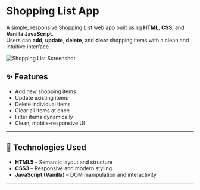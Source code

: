 # Shopping List App

A simple, responsive Shopping List web app built using **HTML**, **CSS**, and **Vanilla JavaScript**.  
Users can **add**, **update**, **delete**, and **clear** shopping items with a clean and intuitive interface.

![Shopping List Screenshot](./assets/screen.png)


## ✨ Features

- Add new shopping items
- Update existing items
- Delete individual items
- Clear all items at once
- Filter items dynamically
- Clean, mobile-responsive UI

---

## 🚀 Technologies Used

- **HTML5** – Semantic layout and structure  
- **CSS3** – Responsive and modern styling  
- **JavaScript (Vanilla)** – DOM manipulation and interactivity

---

